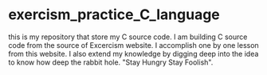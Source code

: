 # exercism_practice_C_language
this is my repository that store my C source code. I am building C source code from the source of Excercism website. I accomplish one by one lesson from this website. I also extend my knowledge by digging deep into the idea to know how deep the rabbit hole. "Stay Hungry Stay Foolish".
